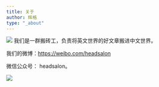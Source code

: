 ```yaml
---
title: 关于
author: 辉格
type: "_about"
---
```


![](https://tva1.sinaimg.cn/crop.0.0.454.454.50/006aIDRtjw8eu6ey7y9ruj30cm0d6761.jpg) 我们是一群搬砖工，负责将英文世界的好文章搬进中文世界。

我们的微博：<https://weibo.com/headsalon>

微信公众号： headsalon。

![](/img/QR_code.png)

